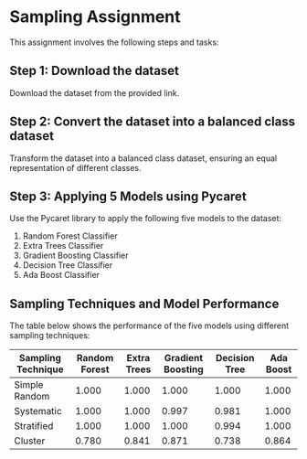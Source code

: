 # Sampling Assignment

This assignment involves the following steps and tasks:

## Step 1: Download the dataset
Download the dataset from the provided link.

## Step 2: Convert the dataset into a balanced class dataset
Transform the dataset into a balanced class dataset, ensuring an equal representation of different classes.

## Step 3: Applying 5 Models using Pycaret
Use the Pycaret library to apply the following five models to the dataset:

1. Random Forest Classifier
2. Extra Trees Classifier
3. Gradient Boosting Classifier
4. Decision Tree Classifier
5. Ada Boost Classifier

## Sampling Techniques and Model Performance

The table below shows the performance of the five models using different sampling techniques:

| Sampling Technique | Random Forest | Extra Trees | Gradient Boosting | Decision Tree | Ada Boost |
|--------------------|---------------|-------------|------------------|---------------|-----------|
| Simple Random      |     1.000     |   1.000     |      1.000       |     1.000     |   1.000   |
| Systematic         |     1.000     |   1.000     |      0.997       |     0.981     |   1.000   |
| Stratified         |     1.000     |   1.000     |      1.000       |     0.994     |   1.000   |
| Cluster            |     0.780     |   0.841     |      0.871       |     0.738     |   0.864   |
